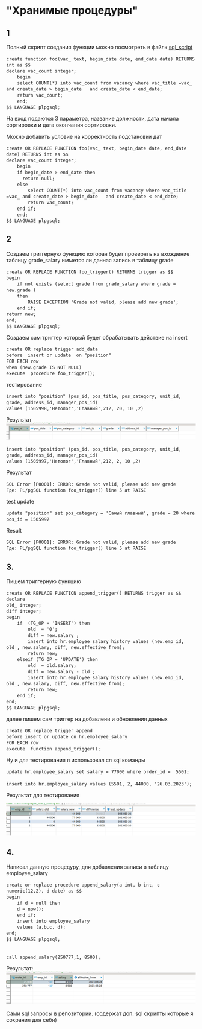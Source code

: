 #  "Хранимые процедуры"
## 1

Полный скрипт создания функции можно посмотреть в файлк [sql_script](SQLP-26.2.1.sql)

    create function foo(vac_ text, begin_date date, end_date date) RETURNS int as $$
    declare vac_count integer;
        begin 
        select COUNT(*) into vac_count from vacancy where vac_title =vac_ and create_date > begin_date   and create_date < end_date;  
        return vac_count;
        end;
    $$ LANGUAGE plpgsql;

На вход подаются 3 параметра, название должности, дата начала сортировки и дата окончания сортировки. 

Можно добавить условие на корректность подстановки дат

    create OR REPLACE FUNCTION foo(vac_ text, begin_date date, end_date date) RETURNS int as $$
    declare vac_count integer;
        begin 
        if begin_date > end_date then
          return null;
        else
            select COUNT(*) into vac_count from vacancy where vac_title =vac_ and create_date > begin_date   and create_date < end_date;  
            return vac_count;
        end if;
        end;
    $$ LANGUAGE plpgsql;

## 2

Создаем триггерную функцию которая будет проверять на вхождение таблицу grade_salary иммется ли данная запись в таблицу grade

    create OR REPLACE FUNCTION foo_trigger() RETURNS trigger as $$
    begin 
        if not exists (select grade from grade_salary where grade = new.grade )
        then
            RAISE EXCEPTION 'Grade not valid, please add new grade';
        end if;
    return new;
    end;
    $$ LANGUAGE plpgsql;

Создаем сам триггер который будет обрабатывать действие на insert

    create OR replace trigger add_data
    before  insert or update  on "position"
    FOR EACH row
    when (new.grade IS NOT NULL)
    execute  procedure foo_trigger();

тестирование 

    insert into "position" (pos_id, pos_title, pos_category, unit_id, grade, address_id, manager_pos_id)  
    values (1505998,'Нетолог','Главный',212, 20, 10 ,2)

Результат ![result](./img/null.png)

    insert into "position" (pos_id, pos_title, pos_category, unit_id, grade, address_id, manager_pos_id)  
    values (1505997,'Нетолог','Главный',212, 2, 10 ,2)

Результат

    SQL Error [P0001]: ERROR: Grade not valid, please add new grade
    Где: PL/pgSQL function foo_trigger() line 5 at RAISE

test update

    update "position" set pos_category = 'Самый главный', grade = 20 where pos_id = 1505997

Result

    SQL Error [P0001]: ERROR: Grade not valid, please add new grade
    Где: PL/pgSQL function foo_trigger() line 5 at RAISE

## 3.

Пишем триггерную функцию

    create OR REPLACE FUNCTION append_trigger() RETURNS trigger as $$
    declare
    old_ integer;
    diff integer;
    begin 
        if  (TG_OP = 'INSERT') then 
            old_ = '0';
            diff = new.salary ;
            insert into hr.employee_salary_history values (new.emp_id,  old_, new.salary, diff, new.effective_from);
            return new;
        elseif (TG_OP = 'UPDATE') then 
            old_ = old.salary;
            diff = new.salary - old_;
            insert into hr.employee_salary_history values (new.emp_id,  old_, new.salary, diff, new.effective_from);
            return new;
        end if;  
    end;
    $$ LANGUAGE plpgsql;

далее пишем сам триггер на добавлени и обновления данных

    create OR replace trigger append
    before insert or update on hr.employee_salary
    FOR EACH row
    execute  function append_trigger();

Ну и для тестирования я использовал сл sql команды

    update hr.employee_salary set salary = 77000 where order_id =  5501;
    
    insert into hr.employee_salary values (5501, 2, 44000, '26.03.2023');

Результат для тестирования

![result](./img/2.2.png)

## 4.

Написал данную процедуру, для добавления записи в таблицу employee_salary 

    create or replace procedure append_salary(a int, b int, c numeric(12,2), d date) as $$ 
    begin
        if d = null then
        d = now();
        end if;
        insert into employee_salary 
        values (a,b,c, d);
    end;
    $$ LANGUAGE plpgsql;


    call append_salary(250777,1, 8500);

Результат: ![procedure](./img/procedure.png)


Сами sql запросы в репозитории. (содержат доп. sql скрипты которые я сохранил для себя)